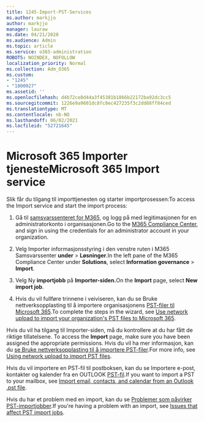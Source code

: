 ```yaml
---
title: 1245-Import-PST-Services
ms.author: markjjo
author: markjjo
manager: lauraw
ms.date: 04/21/2020
ms.audience: Admin
ms.topic: article
ms.service: o365-administration
ROBOTS: NOINDEX, NOFOLLOW
localization_priority: Normal
ms.collection: Adm_O365
ms.custom:
- "1245"
- "1800027"
ms.assetid: ''
ms.openlocfilehash: d4b72ce8d44a3f45381b1866b22172ba92dc3cc5
ms.sourcegitcommit: 1226e9a9601dc8fc8ec427235f3c2dd88ff84ced
ms.translationtype: MT
ms.contentlocale: nb-NO
ms.lasthandoff: 06/02/2021
ms.locfileid: "52721645"
---
```

# <a name="microsoft-365-import-service"></a><span data-ttu-id="4b780-102">Microsoft 365 Importer tjeneste</span><span class="sxs-lookup"><span data-stu-id="4b780-102">Microsoft 365 Import service</span></span>

<span data-ttu-id="4b780-103">Slik får du tilgang til importtjenesten og starter importprosessen:</span><span class="sxs-lookup"><span data-stu-id="4b780-103">To access the Import service and start the import process:</span></span>

1. <span data-ttu-id="4b780-104">Gå til [samsvarssenteret for M365](https://compliance.microsoft.com/), og logg på med legitimasjonen for en administratorkonto i organisasjonen.</span><span class="sxs-lookup"><span data-stu-id="4b780-104">Go to the [M365 Compliance Center](https://compliance.microsoft.com/), and sign in using the credentials for an administrator account in your organization.</span></span>

1. <span data-ttu-id="4b780-105">Velg Importer informasjonsstyring i den venstre ruten i M365 Samsvarssenter **under**  >  **Løsninger**.</span><span class="sxs-lookup"><span data-stu-id="4b780-105">In the left pane of the M365 Compliance Center under **Solutions**, select **Information governance** > **Import**.</span></span>

1. <span data-ttu-id="4b780-106">Velg Ny **importjobb** på **Importer-siden.**</span><span class="sxs-lookup"><span data-stu-id="4b780-106">On the **Import** page, select **New import job**.</span></span>

1. <span data-ttu-id="4b780-107">Hvis du vil fullføre trinnene i veiviseren, kan du se Bruke nettverksopplasting til å importere organisasjonens [PST-filer til Microsoft 365](/compliance/use-network-upload-to-import-pst-files).</span><span class="sxs-lookup"><span data-stu-id="4b780-107">To complete the steps in the wizard, see [Use network upload to import your organization's PST files to Microsoft 365](/compliance/use-network-upload-to-import-pst-files).</span></span>

<span data-ttu-id="4b780-108">Hvis du vil ha tilgang til Importer-siden, må du kontrollere at du har fått de riktige tillatelsene. </span><span class="sxs-lookup"><span data-stu-id="4b780-108">To access the **Import** page, make sure you have been assigned the appropriate permissions.</span></span> <span data-ttu-id="4b780-109">Hvis du vil ha mer informasjon, kan du [se Bruke nettverksopplasting til å importere PST-filer](/microsoft-365/compliance/importing-pst-files-to-office-365#using-network-upload-to-import-pst-files).</span><span class="sxs-lookup"><span data-stu-id="4b780-109">For more info, see [Using network upload to import PST files](/microsoft-365/compliance/importing-pst-files-to-office-365#using-network-upload-to-import-pst-files).</span></span>

<span data-ttu-id="4b780-110">Hvis du vil importere en PST-fil til postboksen, kan du se Importere e-post, kontakter og kalender fra en OUTLOOK [PST-fil](https://support.office.com/article/import-email-contacts-and-calendar-from-an-outlook-pst-file-431a8e9a-f99f-4d5f-ae48-ded54b3440ac).</span><span class="sxs-lookup"><span data-stu-id="4b780-110">If you want to import a PST to your mailbox, see [Import email, contacts, and calendar from an Outlook .pst file](https://support.office.com/article/import-email-contacts-and-calendar-from-an-outlook-pst-file-431a8e9a-f99f-4d5f-ae48-ded54b3440ac).</span></span>

<span data-ttu-id="4b780-111">Hvis du har et problem med en import, kan du se [Problemer som påvirker PST-importjobber](/office365/troubleshoot/pst-import-service/issues-with-pst-import-job).</span><span class="sxs-lookup"><span data-stu-id="4b780-111">If you're having a problem with an import, see [Issues that affect PST import jobs](/office365/troubleshoot/pst-import-service/issues-with-pst-import-job).</span></span>

